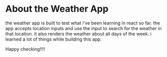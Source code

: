 # About the Weather App

the weather app is built to test what i've been learning in react so far. the app accepts location inputs and use the input to search for the weather in that location. it also renders the weather about all days of the week. i learned a lot of things while building this app.

Happy checking!!!!
